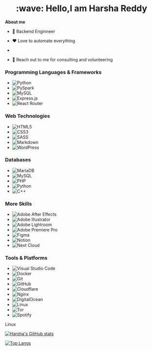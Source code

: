 <h1 style="text-align: center;">:wave: Hello,I am Harsha Reddy</h1>

**About me**

* 💼 Backend Enginneer

* ❤️ Love to automate everything
  
*  

* 💬 Reach out to me for consulting and volunteering

### Programming Languages & Frameworks
- ![Python](https://img.shields.io/badge/Python-3776AB?style=for-the-badge&logo=python&logoColor=white)
- ![PySpark](https://img.shields.io/badge/PySpark-E25A1C?style=for-the-badge&logo=apache-spark&logoColor=white)
- ![MySQL](https://img.shields.io/badge/NodeJS-339933?style=for-the-badge&logo=node.js&logoColor=white)
- ![Express.js](https://img.shields.io/badge/Express.js-000000?style=for-the-badge&logo=express&logoColor=white)
- ![React Router](https://img.shields.io/badge/React_Router-CA4245?style=for-the-badge&logo=react-router&logoColor=white)

### Web Technologies
- ![HTML5](https://img.shields.io/badge/HTML5-E34F26?style=for-the-badge&logo=html5&logoColor=white)
- ![CSS3](https://img.shields.io/badge/CSS3-1572B6?style=for-the-badge&logo=css3&logoColor=white)
- ![SASS](https://img.shields.io/badge/SASS-CC6699?style=for-the-badge&logo=sass&logoColor=white)
- ![Markdown](https://img.shields.io/badge/Markdown-000000?style=for-the-badge&logo=markdown&logoColor=white)
- ![WordPress](https://img.shields.io/badge/WordPress-21759B?style=for-the-badge&logo=wordpress&logoColor=white)

### Databases
- ![MariaDB](https://img.shields.io/badge/MariaDB-003545?style=for-the-badge&logo=mariadb&logoColor=white)
- ![MySQL](https://img.shields.io/badge/MySQL-4479A1?style=for-the-badge&logo=mysql&logoColor=white)
- ![PHP](https://img.shields.io/badge/PHP-777BB4?style=for-the-badge&logo=php&logoColor=white)
- ![Python](https://img.shields.io/badge/Python-3776AB?style=for-the-badge&logo=python&logoColor=white)
- ![C++](https://img.shields.io/badge/C++-00599C?style=for-the-badge&logo=cplusplus&logoColor=white)

### More Skills
- ![Adobe After Effects](https://img.shields.io/badge/Adobe_After_Effects-CF96FD?style=for-the-badge&logo=adobe-after-effects&logoColor=white)
- ![Adobe Illustrator](https://img.shields.io/badge/Adobe_Illustrator-FF9A00?style=for-the-badge&logo=adobe-illustrator&logoColor=white)
- ![Adobe Lightroom](https://img.shields.io/badge/Adobe_Lightroom-31A8FF?style=for-the-badge&logo=adobe-lightroom&logoColor=white)
- ![Adobe Premiere Pro](https://img.shields.io/badge/Adobe_Premiere_Pro-9999FF?style=for-the-badge&logo=adobe-premiere-pro&logoColor=white)
- ![Figma](https://img.shields.io/badge/Figma-F24E1E?style=for-the-badge&logo=figma&logoColor=white)
- ![Notion](https://img.shields.io/badge/Notion-000000?style=for-the-badge&logo=notion&logoColor=white)
- ![Next Cloud](https://img.shields.io/badge/Next_Cloud-0B94DE?style=for-the-badge&logo=nextcloud&logoColor=white)

### Tools & Platforms
- ![Visual Studio Code](https://img.shields.io/badge/Visual_Studio_Code-007ACC?style=for-the-badge&logo=visual-studio-code&logoColor=white)
- ![Docker](https://img.shields.io/badge/Docker-2496ED?style=for-the-badge&logo=docker&logoColor=white)
- ![Git](https://img.shields.io/badge/Git-F05032?style=for-the-badge&logo=git&logoColor=white)
- ![GitHub](https://img.shields.io/badge/GitHub-181717?style=for-the-badge&logo=github&logoColor=white)
- ![Cloudflare](https://img.shields.io/badge/Cloudflare-F38020?style=for-the-badge&logo=cloudflare&logoColor=white)
- ![Nginx](https://img.shields.io/badge/Nginx-009639?style=for-the-badge&logo=nginx&logoColor=white)
- ![DigitalOcean](https://img.shields.io/badge/DigitalOcean-0080FF?style=for-the-badge&logo=digitalocean&logoColor=white)
- ![Linux](https://img.shields.io/badge/Linux-FCC624?style=for-the-badge&logo=linux&logoColor=black)
- ![Tor](https://img.shields.io/badge/Tor-7D4698?style=for-the-badge&logo=tor&logoColor=white)
- ![Spotify](https://img.shields.io/badge/Spotify-1DB954?style=for-the-badge&logo=spotify&logoColor=white)

Linux



[![Harsha's GitHub stats](https://github-readme-stats.vercel.app/api?username=harshavardhanm03)](https://github.com/anuraghazra/github-readme-stats)


[![Top Langs](https://github-readme-stats.vercel.app/api/top-langs/?username=harshavardhanm03)](https://github.com/harshavardhanm03/github-readme-stats)
